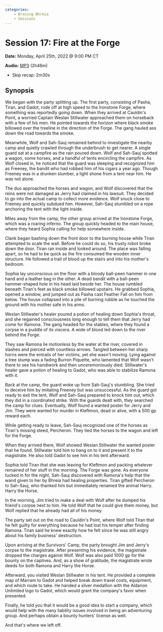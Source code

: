 ```yaml
---
categories:
    - Braving Bhreia
    - Sessions
---
```

# Session 17: Fire at the Forge

**Date:** Monday, April 25th, 2022 @ 9:00 PM CT

**Audio:** [MP3](https://drive.google.com/file/d/1h6v_nqgMWR9ZDzXCsWGR2xpPIK3zF61y/view?usp=sharing) (2h46m)

- Skip recap: 2m30s

## Synopsis

We began with the party splitting up. The first party, consisting of Pasha, Tiran, and Gadot, rode off at high speed to the Ironstone Forge, where something was reportedly going down. When they arrived at Cauldin's Point, a worried Captain Weslan Stillwater approached them on horseback with a few of his men. He pointed towards the horizon where black smoke billowed over the treeline in the direction of the Forge. The gang hauled ass down the road towards the smoke.

Meanwhile, Wolf and Sah-Sauj remained behind to investigate the nearby camp and quietly crawled through the underbrush to get nearer. A single guard sat at a campfire as the rain poured down. Wolf and Sah-Sauj spotted a wagon, some horses, and a handful of tents encircling the campfire. As Wolf closed in, he noticed that the guard was sleeping and recognized him as Freeney, the bandit who had robbed him of his cigars a year ago. Though Freeney was in a drunken slumber, a light shone from a tent near him. He was not alone.

The duo approached the horses and wagon, and Wolf discovered that the reins were not damaged as Jerry had claimed in his lawsuit. They decided to go into the actual camp to collect more evidence. Wolf snuck close to Freeney and quickly subdued him. However, Sah-Sauj stumbled on a rope anchoring the tent with the light inside.

Miles away from the camp, the other group arrived at the Ironstone Forge, which was a roaring inferno. The group quickly headed to the main house, where they heard Sophia calling for help somewhere inside.

Clank began bashing down the front door to the burning house while Tiran attempted to scale the wall. Before he could do so, his trusty robot broke down the door. Tiran ran inside and looked around. The place was falling apart, so he had to be quick as the fire consumed the wooden inner structure. He followed a trail of blood up the stairs and into his mother's bedroom.

Sophia lay unconscious on the floor with a bloody ball-peen hammer in one hand and a leather bag in the other. A dead bandit with a ball-peen hammer-shaped hole in his head laid beside her. The house rumbled beneath Tiran's feet as black smoke billowed upstairs. He grabbed Sophia, opened a window, and jumped out as Pasha cast Feather Fall on him from below. The house collapsed into a pile of burning rubble as he touched the ground with his mother safe in his arms.

Weslan Stillwater's healer poured a potion of healing down Sophia's throat, and she regained consciousness long enough to tell them that Jerry had come for Ramona. The gang headed for the stables, where they found a corpse in a puddle of its viscera. A wide of blood led down to the river behind the Forge.

They saw Ramona lie motionless by the water at the river, covered in slashes and pierced with countless arrows. Tangled between her sharp horns were the entrails of her victims, yet she wasn't moving. Lying against a tree stump was a fading Burron Piquette, who lamented that Wolf wasn't there to see his handiwork and then unceremoniously died. Stillwater's healer gave a potion of healing to Gadot, who was able to stabilize Ramona with it.

Back at the camp, the guard woke up from Sah-Sauj's stumbling. She tried to deceive him by imitating Freeney but was unsuccessful. As the guard got ready to exit the tent, Wolf and Sah-Sauj prepared to knock him out, which they did in a coordinated strike. With the guards dealt with, they searched the camp for clues. Eventually, Wolf found a wanted poster for Jerry and Jim. They were wanted for murder in Kleftmon, dead or alive, with a 500 gp reward each.

While getting ready to leave, Sah-Sauj recognized one of the horses as Tiran's missing steed, Percheron. They tied the horses to the wagon and left for the Forge.

When they arrived there, Wolf showed Weslan Stillwater the wanted poster that he found. Stillwater told him to hang on to it and present it to the magistrate. He also told Gadot to see him in his tent afterward.

Sophia told Tiran that she was leaving for Kleftmon and packing whatever remained of her stuff in the morning. The Forge was gone. As everyone tucked in for the night, Sah-Sauj discovered with Ramona's help that the wand given to her by Bhreia had healing properties. Tiran gifted Percheron to Sah-Sauj, who thanked him but immediately renamed the animal Harry. Harry the Horse.

In the morning, Jim tried to make a deal with Wolf after he dumped his friend's corpse next to him. He told Wolf that he could give them money, but Wolf replied that he already had all of his money.

The party set out on the road to Cauldin's Point, where Wolf told Tiran that he felt guilty for everything because he had lost his temper after finding Ramona. Tiran said he knew exactly how he felt since he was still angry about his family business' destruction.

Upon arriving at the Survivors' Camp, the party brought Jim and Jerry's corpse to the magistrate. After presenting his evidence, the magistrate dropped the charges against Wolf. Wolf was also paid 1000 gp for the bounty on the captives. And, as a show of gratitude, the magistrate wrote deeds for both Ramona and Harry the Horse.

Afterward, you visited Weslan Stillwater in his tent. He provided a complete map of Marram to Gadot and helped break down travel costs, equipment, and which route to take. He handed a silver medallion with the Aldarion Unlimited logo to Gadot, which would grant the company's favor when presented.

Finally, he told you that it would be a good idea to start a company, which would help with the many liability issues involved in being an adventuring group. And perhaps obtain a bounty hunters' license as well.

And that's where we left off.
